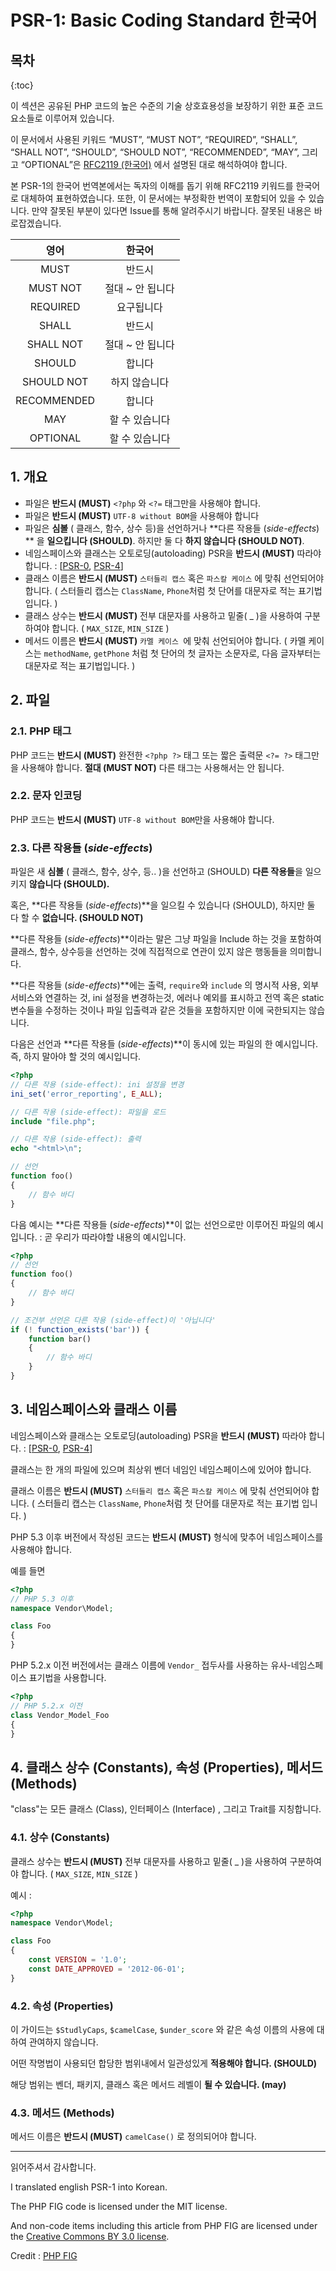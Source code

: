 # PSR-1: Basic Coding Standard 한국어

## 목차

{:toc}



이 섹션은 공유된 PHP 코드의 높은 수준의 기술 상호효용성을 보장하기 위한 표준 코드 요소들로 이루어져 있습니다.

이 문서에서 사용된 키워드  “MUST”, “MUST NOT”, “REQUIRED”, “SHALL”, “SHALL NOT”, “SHOULD”, “SHOULD NOT”, “RECOMMENDED”, “MAY”, 그리고 “OPTIONAL”은 [RFC2119 (한국어)](https://techhtml.github.io/rfc/RFC2119.html) 에서 설명된 대로 해석하여야 합니다.

본 PSR-1의 한국어 번역본에서는 독자의 이해를 돕기 위해 RFC2119 키워드를 한국어로 대체하여 표현하였습니다. 또한, 이 문서에는 부정확한 번역이 포함되어 있을 수 있습니다. 만약 잘못된 부분이 있다면 Issue를 통해 알려주시기 바랍니다. 잘못된 내용은 바로잡겠습니다.

|    영어     |      한국어      |
| :---------: | :--------------: |
|    MUST     |      반드시      |
|  MUST NOT   | 절대 ~ 안 됩니다 |
|  REQUIRED   |    요구됩니다    |
|    SHALL    |      반드시      |
|  SHALL NOT  | 절대 ~ 안 됩니다 |
|   SHOULD    |      합니다      |
| SHOULD NOT  |  하지 않습니다   |
| RECOMMENDED |      합니다      |
|     MAY     |  할 수 있습니다  |
|  OPTIONAL   |  할 수 있습니다  |





## 1. 개요

* 파일은 **반드시 (MUST)** `<?php` 와 `<?=` 태그만을 사용해야 합니다.
* 파일은 **반드시 (MUST)**  `UTF-8 without BOM`을 사용해야 합니다
* 파일은 **심볼** ( 클래스, 함수, 상수 등)을 선언하거나 **다른 작용들 (*side-effects*) ** 을 **일으킵니다 (SHOULD)**. 하지만 둘 다 **하지 않습니다 (SHOULD NOT)**.
* 네임스페이스와 클래스는 오토로딩(autoloading) PSR을 **반드시 (MUST)** 따라야 합니다. : [[PSR-0](https://github.com/php-fig/fig-standards/blob/master/accepted/PSR-0.md), [PSR-4](https://github.com/php-fig/fig-standards/blob/master/accepted/PSR-4-autoloader.md)] 
* 클래스 이름은 **반드시 (MUST)** `스터들리 캡스` 혹은 `파스칼 케이스` 에 맞춰 선언되어야 합니다. ( 스터들리 캡스는 `ClassName`,  `Phone`처럼 첫 단어를 대문자로 적는 표기법 입니다.  )
* 클래스 상수는 **반드시 (MUST)** 전부 대문자를 사용하고 밑줄( _ )을 사용하여 구분하여야 합니다.  ( `MAX_SIZE`,  `MIN_SIZE` )
* 메서드 이름은 **반드시 (MUST)**  `카멜 케이스 `에 맞춰 선언되어야 합니다. ( 카멜 케이스는 `methodName`, `getPhone` 처럼 첫 단어의 첫 글자는 소문자로, 다음 글자부터는 대문자로 적는 표기법입니다. )



## 2. 파일 

### 2.1. PHP 태그

PHP 코드는 **반드시 (MUST)**  완전한 `<?php ?>` 태그 또는 짧은 출력문  `<?= ?>` 태그만을 사용해야 합니다. **절대 (MUST NOT)** 다른 태그는 사용해서는 안 됩니다. 

### 2.2. 문자 인코딩

PHP 코드는 **반드시 (MUST)** `UTF-8 without BOM`만을 사용해야 합니다.

### 2.3. 다른 작용들 (*side-effects*)

파일은 새 **심볼** ( 클래스, 함수, 상수, 등.. )을 선언하고 (SHOULD) **다른 작용들**을 일으키지 **않습니다 (SHOULD).**

혹은, **다른 작용들 (*side-effects*)**을 일으킬 수 있습니다 (SHOULD), 하지만 둘 다 할 수 **없습니다. (SHOULD NOT)**

**다른 작용들 (*side-effects*)**이라는 말은 그냥 파일을 Include 하는 것을 포함하여 클래스, 함수, 상수등을 선언하는 것에 직접적으로 연관이 있지 않은 행동들을 의미합니다.

**다른 작용들 (*side-effects*)**에는 출력, `require`와 `include` 의 명시적 사용, 외부 서비스와 연결하는 것, ini 설정을 변경하는것, 에러나 예외를 표시하고 전역 혹은 static 변수들을 수정하는 것이나 파일 입출력과 같은 것들을 포함하지만 이에 국한되지는 않습니다.

다음은 선언과 **다른 작용들 (*side-effects*)**이 동시에 있는 파일의 한 예시입니다. 즉, 하지 말아야 할 것의 예시입니다.

```php
<?php
// 다른 작용 (side-effect): ini 설정을 변경
ini_set('error_reporting', E_ALL);

// 다른 작용 (side-effect): 파일을 로드
include "file.php";

// 다른 작용 (side-effect): 출력
echo "<html>\n";

// 선언
function foo()
{
    // 함수 바디
}
```

다음 예시는 **다른 작용들 (*side-effects*)**이 없는 선언으로만 이루어진 파일의 예시입니다. : 곧 우리가 따라야할 내용의 예시입니다.

```php
<?php
// 선언 
function foo()
{
    // 함수 바디
}

// 조건부 선언은 다른 작용 (side-effect)이 '아닙니다'
if (! function_exists('bar')) {
    function bar()
    {
        // 함수 바디
    }
}
```



## 3. 네임스페이스와 클래스 이름

네임스페이스와 클래스는 오토로딩(autoloading) PSR을 **반드시 (MUST)** 따라야 합니다. : [[PSR-0](https://github.com/php-fig/fig-standards/blob/master/accepted/PSR-0.md), [PSR-4](https://github.com/php-fig/fig-standards/blob/master/accepted/PSR-4-autoloader.md)] 

클래스는 한 개의 파일에 있으며 최상위 벤더 네임인 네임스페이스에 있어야 합니다.

클래스 이름은 **반드시 (MUST)** `스터들리 캡스` 혹은 `파스칼 케이스` 에 맞춰 선언되어야 합니다. ( 스터들리 캡스는 `ClassName`,  `Phone`처럼 첫 단어를 대문자로 적는 표기법 입니다.  )

PHP 5.3 이후 버전에서 작성된 코드는 **반드시 (MUST)** 형식에 맞추어 네임스페이스를 사용해야 합니다.

예를 들면 

```php
<?php
// PHP 5.3 이후
namespace Vendor\Model;

class Foo
{
}
```

PHP 5.2.x 이전 버전에서는 클래스 이름에 `Vendor_` 접두사를 사용하는 유사-네임스페이스 표기법을 사용합니다.

```php
<?php
// PHP 5.2.x 이전
class Vendor_Model_Foo
{
}
```



## 4. 클래스 상수 (Constants), 속성 (Properties), 메서드 (Methods)

"class"는 모든 클래스 (Class), 인터페이스 (Interface) , 그리고 Trait를 지칭합니다.

### 4.1. 상수 (Constants)

클래스 상수는 **반드시 (MUST)** 전부 대문자를 사용하고 밑줄( _ )을 사용하여 구분하여야 합니다.  ( `MAX_SIZE`,  `MIN_SIZE` )

예시 :

```php
<?php
namespace Vendor\Model;

class Foo
{
    const VERSION = '1.0';
    const DATE_APPROVED = '2012-06-01';
}
```

### 4.2. 속성 (Properties)

이 가이드는 `$StudlyCaps`, `$camelCase`, `$under_score` 와 같은 속성 이름의 사용에 대하여 관여하지 않습니다.

어떤 작명법이 사용되던 합당한 범위내에서 일관성있게 **적용해야 합니다. (SHOULD)**

해당 범위는 벤더, 패키지, 클래스 혹은 메서드 레벨이 **될 수 있습니다. (may)**

### 4.3. 메서드 (Methods)

메서드 이름은 **반드시 (MUST)** `camelCase()` 로 정의되어야 합니다.



-------

읽어주셔서 감사합니다.



I translated english PSR-1 into Korean. 

The PHP FIG code is licensed under the MIT license.

And non-code items including this article from PHP FIG are licensed under the  [Creative Commons BY 3.0 license](https://creativecommons.org/licenses/by/3.0). 

Credit : [PHP FIG](https://www.php-fig.org/psr/psr-1/) 


